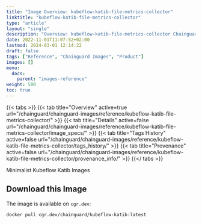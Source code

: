 ```yaml
---
title: "Image Overview: kubeflow-katib-file-metrics-collector"
linktitle: "kubeflow-katib-file-metrics-collector"
type: "article"
layout: "single"
description: "Overview: kubeflow-katib-file-metrics-collector Chainguard Image"
date: 2022-11-01T11:07:52+02:00
lastmod: 2024-03-01 12:14:22
draft: false
tags: ["Reference", "Chainguard Images", "Product"]
images: []
menu: 
  docs: 
    parent: "images-reference"
weight: 500
toc: true
---
```


{{< tabs >}}
{{< tab title="Overview" active=true url="/chainguard/chainguard-images/reference/kubeflow-katib-file-metrics-collector/" >}}
{{< tab title="Details" active=false url="/chainguard/chainguard-images/reference/kubeflow-katib-file-metrics-collector/image_specs/" >}}
{{< tab title="Tags History" active=false url="/chainguard/chainguard-images/reference/kubeflow-katib-file-metrics-collector/tags_history/" >}}
{{< tab title="Provenance" active=false url="/chainguard/chainguard-images/reference/kubeflow-katib-file-metrics-collector/provenance_info/" >}}
{{</ tabs >}}



<!--overview:start-->
Minimalist Kubeflow Katib Images
<!--overview:end-->

<!--getting:start-->
## Download this Image
The image is available on `cgr.dev`:

```
docker pull cgr.dev/chainguard/kubeflow-katib:latest
```
<!--getting:end-->

<!--body:start-->
<!--body:end-->

